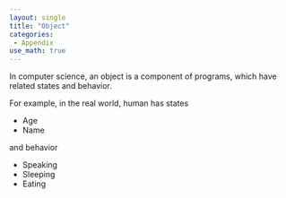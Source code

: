 ```yaml
---
layout: single
title: "Object"
categories:
 - Appendix
use_math: true
---
```


In computer science, an object is a component of programs, which have related states and behavior.


For example, in the real world, human has states
- Age
- Name

and behavior
- Speaking
- Sleeping
- Eating
